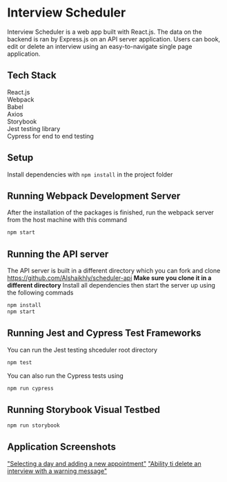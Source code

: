 # Interview Scheduler

Interview Scheduler is a web app built with React.js. The data on the backend is ran by Express.js on an API server application.
Users can book, edit or delete an interview using an easy-to-navigate single page application.

## Tech Stack

React.js\
Webpack\
Babel\
Axios\
Storybook\
Jest testing library\
Cypress for end to end testing

## Setup

Install dependencies with `npm install` in the project folder

## Running Webpack Development Server
After the installation of the packages is finished, run the webpack server from the host machine with this command
```sh
npm start
```
## Running the API server

The API server is built in a different directory which you can fork and clone  https://github.com/Alshaikhly/scheduler-api
**Make sure you clone it in a different directory**
Install all dependencies then start the server up using the following commads
```sh
npm install
npm start
```
## Running Jest and Cypress Test Frameworks
You can run the Jest testing shceduler root directory
```sh
npm test
```
You can also run the Cypress tests using 
```sh
npm run cypress
```
## Running Storybook Visual Testbed

```sh
npm run storybook
```
## Application Screenshots

["Selecting a day and adding a new appointment"](https://github.com/Alshaikhly/scheduler/blob/master/docs/Main%20page%20%26%20new%20appointment.png)
["Ability ti delete an interview with a warning message"](https://github.com/Alshaikhly/scheduler/blob/master/docs/deleting%20interview.png)